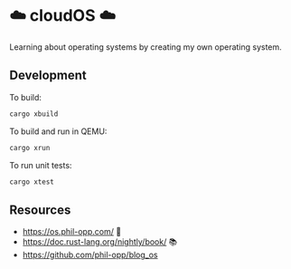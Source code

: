 # :cloud: cloudOS :cloud:

Learning about operating systems by creating my own operating system.

## Development

To build:

```bash
cargo xbuild
```

To build and run in QEMU:

```bash
cargo xrun
```

To run unit tests:

```bash
cargo xtest
```

## Resources

- https://os.phil-opp.com/ :100:
- https://doc.rust-lang.org/nightly/book/ :books:
- https://github.com/phil-opp/blog_os

